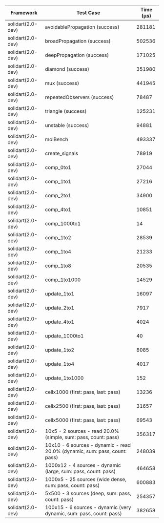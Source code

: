 | Framework | Test Case | Time (μs) |
| --- | --- | --- |
| solidart(2.0-dev) | avoidablePropagation (success) | 281181 |
| solidart(2.0-dev) | broadPropagation (success) | 502536 |
| solidart(2.0-dev) | deepPropagation (success) | 171025 |
| solidart(2.0-dev) | diamond (success) | 351980 |
| solidart(2.0-dev) | mux (success) | 441945 |
| solidart(2.0-dev) | repeatedObservers (success) | 78487 |
| solidart(2.0-dev) | triangle (success) | 125231 |
| solidart(2.0-dev) | unstable (success) | 94881 |
| solidart(2.0-dev) | molBench | 493337 |
| solidart(2.0-dev) | create_signals | 78919 |
| solidart(2.0-dev) | comp_0to1 | 27044 |
| solidart(2.0-dev) | comp_1to1 | 27216 |
| solidart(2.0-dev) | comp_2to1 | 34900 |
| solidart(2.0-dev) | comp_4to1 | 10851 |
| solidart(2.0-dev) | comp_1000to1 | 14 |
| solidart(2.0-dev) | comp_1to2 | 28539 |
| solidart(2.0-dev) | comp_1to4 | 21233 |
| solidart(2.0-dev) | comp_1to8 | 20535 |
| solidart(2.0-dev) | comp_1to1000 | 14529 |
| solidart(2.0-dev) | update_1to1 | 16097 |
| solidart(2.0-dev) | update_2to1 | 7917 |
| solidart(2.0-dev) | update_4to1 | 4024 |
| solidart(2.0-dev) | update_1000to1 | 40 |
| solidart(2.0-dev) | update_1to2 | 8085 |
| solidart(2.0-dev) | update_1to4 | 4017 |
| solidart(2.0-dev) | update_1to1000 | 152 |
| solidart(2.0-dev) | cellx1000 (first: pass, last: pass) | 13236 |
| solidart(2.0-dev) | cellx2500 (first: pass, last: pass) | 31657 |
| solidart(2.0-dev) | cellx5000 (first: pass, last: pass) | 69543 |
| solidart(2.0-dev) | 10x5 - 2 sources - read 20.0% (simple, sum: pass, count: pass) | 356317 |
| solidart(2.0-dev) | 10x10 - 6 sources - dynamic - read 20.0% (dynamic, sum: pass, count: pass) | 248039 |
| solidart(2.0-dev) | 1000x12 - 4 sources - dynamic (large, sum: pass, count: pass) | 464658 |
| solidart(2.0-dev) | 1000x5 - 25 sources (wide dense, sum: pass, count: pass) | 600883 |
| solidart(2.0-dev) | 5x500 - 3 sources (deep, sum: pass, count: pass) | 254357 |
| solidart(2.0-dev) | 100x15 - 6 sources - dynamic (very dynamic, sum: pass, count: pass) | 382658 |
